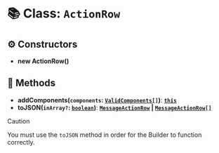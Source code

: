 # 📚 Class: `ActionRow`

## ⚙️ Constructors

- **new ActionRow()**

## 🔧 Methods

- **addComponents(`components`: [`ValidComponents[]`][ValidComponentsURL])**: **[`this`][ThisURL]**
- **toJSON(`inArray?`: [`boolean`][BooleanURL])**: **[`MessageActionRow`][MessageActionRowURL] | [`MessageActionRow[]`][MessageActionRowURL]**

> [!CAUTION]
> You must use the `toJSON` method in order for the Builder to function correctly.

[BooleanURL]: https://developer.mozilla.org/en-US/docs/Web/JavaScript/Reference/Global_Objects/Boolean
[MessageActionRowURL]: https://docs.oceanic.ws/dev/interfaces/Types_Channels.MessageActionRow.html
[ThisURL]: https://developer.mozilla.org/en-US/docs/Web/JavaScript/Reference/Operators/this
[ValidComponentsURL]: https://github.com/FancyStudioTeam/OceanicBuilders/blob/main/src/types.ts#L32
